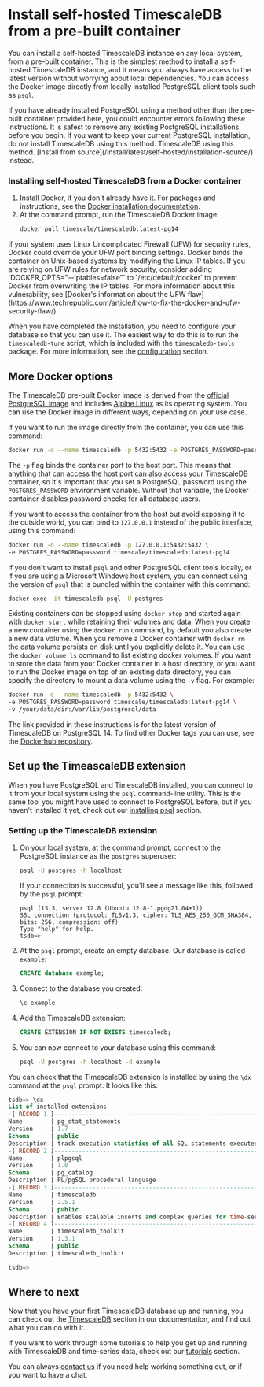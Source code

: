# Install self-hosted TimescaleDB from a pre-built container
You can install a self-hosted TimescaleDB instance on any local system, from a
pre-built container. This is the simplest method to install a self-hosted
TimescaleDB instance, and it means you always have access to the latest version
without worrying about local dependencies. You can access the Docker image
directly from locally installed PostgreSQL client tools such as `psql`.

<highlight type="warning">
If you have already installed PostgreSQL using a method other than the pre-built
container provided here, you could encounter errors following these
instructions. It is safest to remove any existing PostgreSQL installations
before you begin. If you want to keep your current PostgreSQL installation, do
not install TimescaleDB using this method.
TimescaleDB using this method.
[Install from source](/install/latest/self-hosted/installation-source/)
instead.
</highlight>

<procedure>

### Installing self-hosted TimescaleDB from a Docker container
1.  Install Docker, if you don't already have it. For packages and
    instructions, see the [Docker installation documentation][docker-install].
1.  At the command prompt, run the TimescaleDB Docker image:
    ```bash
    docker pull timescale/timescaledb:latest-pg14
    ```

</procedure>

<highlight type="warning">
If your system uses Linux Uncomplicated Firewall (UFW) for security rules,
Docker could override your UFW port binding settings. Docker binds the container
on Unix-based systems by modifying the Linux IP tables. If you are relying on
UFW rules for network security, consider adding `DOCKER_OPTS="--iptables=false"`
to `/etc/default/docker` to prevent Docker from overwriting the IP tables. For
more information about this vulnerability, see
[Docker's information about the UFW flaw](https://www.techrepublic.com/article/how-to-fix-the-docker-and-ufw-security-flaw/).
</highlight>

When you have completed the installation, you need to configure your database so
that you can use it. The easiest way to do this is to run the `timescaledb-tune`
script, which is included with the `timescaledb-tools` package. For more
information, see the [configuration][config] section.

## More Docker options
The TimescaleDB pre-built Docker image is derived from the [official PostgreSQL
image][official-image] and includes [Alpine Linux][] as its operating system.
You can use the Docker image in different ways, depending on your use case.

If you want to run the image directly from the container, you can use this
command:
```bash
docker run -d --name timescaledb -p 5432:5432 -e POSTGRES_PASSWORD=password timescale/timescaledb:latest-pg14
```

The `-p` flag binds the container port to the host port. This means that
anything that can access the host port can also access your TimescaleDB
container, so it's important that you set a PostgreSQL password using the
`POSTGRES_PASSWORD` environment variable. Without that variable, the Docker
container disables password checks for all database users.

If you want to access the container from the host but avoid exposing it to the
outside world, you can bind to `127.0.0.1` instead of the public interface,
using this command:
```bash
docker run -d --name timescaledb -p 127.0.0.1:5432:5432 \
-e POSTGRES_PASSWORD=password timescale/timescaledb:latest-pg14
```

If you don't want to install `psql` and other PostgreSQL client tools locally,
or if you are using a Microsoft Windows host system, you can connect using the
version of `psql` that is bundled within the container with this command:
```bash
docker exec -it timescaledb psql -U postgres
```

Existing containers can be stopped using `docker stop` and started again with
`docker start` while retaining their volumes and data. When you create a new
container using the `docker run` command, by default you also create a new data
volume. When you remove a Docker container with `docker rm` the data volume
persists on disk until you explicitly delete it. You can use the `docker volume
ls` command to list existing docker volumes. If you want to store the data from
your Docker container in a host directory, or you want to run the Docker image
on top of an existing data directory, you can specify the directory to mount a
data volume using the `-v` flag. For example:
```bash
docker run -d --name timescaledb -p 5432:5432 \
-e POSTGRES_PASSWORD=password timescale/timescaledb:latest-pg14 \
-v /your/data/dir:/var/lib/postgresql/data
```

The link provided in these instructions is for the latest version of TimescaleDB
on PostgreSQL 14. To find other Docker tags you can use, see the
[Dockerhub repository][dockerhub].

## Set up the TimeascaleDB extension
When you have PostgreSQL and TimescaleDB installed, you can connect to it from
your local system using the `psql` command-line utility. This is the same tool
you might have used to connect to PostgreSQL before, but if you haven't
installed it yet, check out our [installing psql][install-psql] section.

<procedure>

### Setting up the TimescaleDB extension
1.  On your local system, at the command prompt, connect to the PostgreSQL
    instance as the `postgres` superuser:
    ```bash
    psql -U postgres -h localhost
    ```
    If your connection is successful, you'll see a message like this, followed
    by the `psql` prompt:
    ```
    psql (13.3, server 12.8 (Ubuntu 12.8-1.pgdg21.04+1))
    SSL connection (protocol: TLSv1.3, cipher: TLS_AES_256_GCM_SHA384, bits: 256, compression: off)
    Type "help" for help.
    tsdb=>
    ```
1.  At the `psql` prompt, create an empty database. Our database is
    called `example`:
    ```sql
    CREATE database example;
    ```
1.  Connect to the database you created:
    ```sql
    \c example
    ```
1.  Add the TimescaleDB extension:
    ```sql
    CREATE EXTENSION IF NOT EXISTS timescaledb;
    ```
1.  You can now connect to your database using this command:
    ```bash
    psql -U postgres -h localhost -d example
    ```

</procedure>

You can check that the TimescaleDB extension is installed by using the `\dx`
command at the `psql` prompt. It looks like this:
```sql
tsdb=> \dx
List of installed extensions
-[ RECORD 1 ]------------------------------------------------------------------
Name        | pg_stat_statements
Version     | 1.7
Schema      | public
Description | track execution statistics of all SQL statements executed
-[ RECORD 2 ]------------------------------------------------------------------
Name        | plpgsql
Version     | 1.0
Schema      | pg_catalog
Description | PL/pgSQL procedural language
-[ RECORD 3 ]------------------------------------------------------------------
Name        | timescaledb
Version     | 2.5.1
Schema      | public
Description | Enables scalable inserts and complex queries for time-series data
-[ RECORD 4 ]------------------------------------------------------------------
Name        | timescaledb_toolkit
Version     | 1.3.1
Schema      | public
Description | timescaledb_toolkit

tsdb=>
```

## Where to next
Now that you have your first TimescaleDB database up and running, you can check
out the [TimescaleDB][tsdb-docs] section in our documentation, and find out what
you can do with it.

If you want to work through some tutorials to help you get up and running with
TimescaleDB and time-series data, check out our [tutorials][tutorials] section.

You can always [contact us][contact] if you need help working something out, or
if you want to have a chat.


[contact]: https://www.timescale.com/contact
[install-psql]: timescaledb/:currentVersion:/how-to-guides/connecting/psql/
[tsdb-docs]: timescaledb/:currentVersion:/
[tutorials]: /timescaledb/:currentVersion:/tutorials/
[config]: timescaledb/:currentVersion:/how-to-guides/configuration/
[docker-install]: https://docs.docker.com/get-docker/
[official-image]: https://github.com/docker-library/postgres/
[alpine Linux]: https://alpinelinux.org/
[dockerhub]: https://hub.docker.com/r/timescale/timescaledb/tags?page=1&ordering=last_updated
